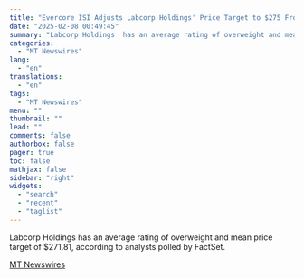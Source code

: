 ```yaml
---
title: "Evercore ISI Adjusts Labcorp Holdings' Price Target to $275 From $265"
date: "2025-02-08 00:49:45"
summary: "Labcorp Holdings  has an average rating of overweight and mean price target of $271.81, according to analysts polled by FactSet."
categories:
  - "MT Newswires"
lang:
  - "en"
translations:
  - "en"
tags:
  - "MT Newswires"
menu: ""
thumbnail: ""
lead: ""
comments: false
authorbox: false
pager: true
toc: false
mathjax: false
sidebar: "right"
widgets:
  - "search"
  - "recent"
  - "taglist"
---
```


Labcorp Holdings has an average rating of overweight and mean price target of $271.81, according to analysts polled by FactSet.

[MT Newswires](https://www.tradingview.com/news/mtnewswires.com:20250207:A3312819:0/)
